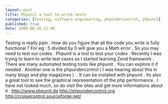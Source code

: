 ```yaml
---
layout: post
title: Phpunit a tool to write tests
categories: [testing, software engineering, phpundercontrol, phpunit]
published: true
date: 2009-08-26 21:48
---
```

Testing is really pain . How do you figure that all the code you write is fully functional ? For eg : 5 divided by 0 will give you a Math error . So you may need to test our codes . Phpunit is a tool to test your codes . Recently I was trying to learn to write test cases as I started learning Zend framework . There are many automated testing tools like phpunit . You can explore it if needed .  Another one is the phpundercontrol ( I was hearing about this in many blogs and php magazines )  . It can be installed with phpunit . Its also a great tool to see the graphical representation of the php performance . I have not looked much, so do visit the sites and get more informations about it .  http://www.phpunit.de  http://phpundercontrol.org  http://cruisecontrol.sourceforge.net/   
